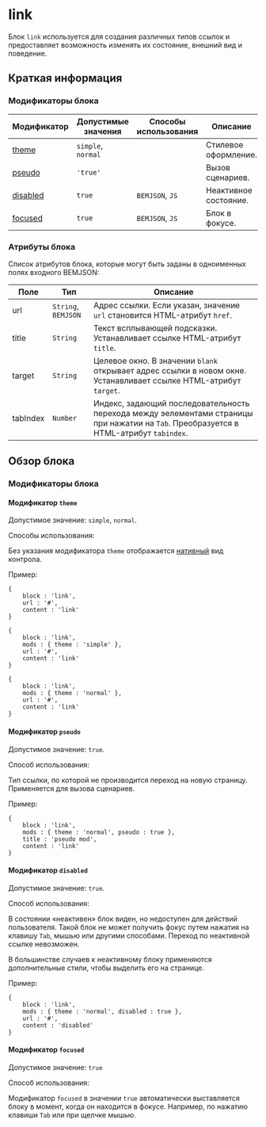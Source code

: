 # link

Блок `link` используется для создания различных типов ссылок и предоставляет возможность изменять их состояние, внешний вид и поведение.

## Краткая информация

### Модификаторы блока

| Модификатор | Допустимые значения | Способы использования | Описание |
| ----------- | ------------------- | -------------------- | -------- |
| <a href=#theme>theme</a> | <code>simple</code>, <code>normal</code> | <code></code> | Стилевое оформление. |
| <a href=#pseudo>pseudo</a> | <code>'true'</code> | <code></code> | Вызов сценариев. |
| <a href=#disabled>disabled</a> | <code>true</code> | <code>BEMJSON</code>, <code>JS</code> | Неактивное состояние. |
| <a href=#focused>focused</a> | <code>true</code> | <code>BEMJSON</code>, <code>JS</code> | Блок в фокусе. |


### Атрибуты блока

Список атрибутов блока, которые могут быть заданы в одноименных полях входного BEMJSON:

| Поле | Тип | Описание |
| ---- | --- | -------- |
| url | <code>String</code>, <code>BEMJSON</code> | Адрес ссылки. Если указан, значение <code>url</code> становится HTML-атрибут <code>href</code>. |
| title | <code>String</code> | Текст всплывающей подсказки. Устанавливает ссылке HTML-атрибут <code>title</code>. |
| target | <code>String</code> | Целевое окно. В значении <code>blank</code> открывает адрес ссылки в новом окне. Устанавливает ссылке HTML-атрибут <code>target</code>. |
| tabIndex | <code>Number</code> | Индекс, задающий последовательность перехода между эелементами страницы при нажатии на <code>Tab</code>. Преобразуется в HTML-атрибут <code>tabindex</code>. |

## Обзор блока

### Модификаторы блока

<a name="theme"></a>

#### Модификатор `theme`

Допустимое значение: `simple`, `normal`.

Способы использования:

Без указания модификатора `theme` отображается [нативный](#native) вид контрола.

Пример:

<a name="native"></a>

```bemjson
{
    block : 'link',
    url : '#',
    content : 'link'
}
```


```bemjson
{
    block : 'link',
    mods : { theme : 'simple' },
    url : '#',
    content : 'link'
}
```


```bemjson
{
    block : 'link',
    mods : { theme : 'normal' },
    url : '#',
    content : 'link'
}
```
<a name="pseudo"></a>

#### Модификатор `pseudo`

Допустимое значение: `true`.

Способ использования:

Тип ссылки, по которой не производится переход на новую страницу. Применяется для вызова сценариев.

Пример:

```bemjson
{
    block : 'link',
    mods : { theme : 'normal', pseudo : true },
    title : 'pseudo mod',
    content : 'link'
}
```
<a name="disabled"></a>

#### Модификатор `disabled`

Допустимое значение: `true`.

Способ использования:

В состоянии «неактивен» блок виден, но недоступен для действий пользователя. Такой блок не может получить фокус путем нажатия на клавишу `Tab`, мышью или другими способами. Переход по неактивной ссылке невозможен.

В большинстве случаев к неактивному блоку применяются дополнительные стили, чтобы выделить его на странице.

Пример:

```bemjson
{
    block : 'link',
    mods : { theme : 'normal', disabled : true },
    url : '#',
    content : 'disabled'
}
```
<a name="focused"></a>

#### Модификатор `focused`

Допустимое значение: `true`

Способ использования:

Модификатор `focused` в значении `true` автоматически выставляется блоку в момент, когда он находится в фокусе. Например, по нажатию клавиши `Tab` или при щелчке мышью.
